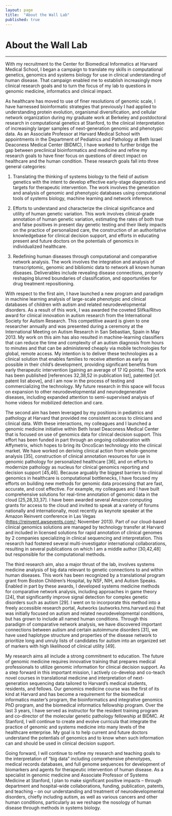 ```yaml
---
layout: page
title:  "About the Wall Lab"
published: true
---
```

# About the Wall Lab

<hr>

With my recruitment to the Center for Biomedical Informatics at Harvard Medical School, I began a campaign to translate my skills in computational genetics, genomics and systems biology for use in clinical understanding of human disease. That campaign enabled me to establish increasingly more clinical research goals and to turn the focus of my lab to questions in genomic medicine, informatics and clinical impact.

As healthcare has moved to use of finer resolutions of genomic scale, I have harnessed bioinformatic strategies that previously I had applied to understanding protein evolution, organismal diversification, and cellular network organization during my graduate work at Berkeley and postdoctoral research in computational genetics at Stanford, to the clinical interpretation of increasingly larger samples of next-generation genomic and phenotypic data.  As an Associate Professor at Harvard Medical School with appointments in the Department of Pediatrics and Pathology at Beth Israel Deaconess Medical Center (BIDMC), I have worked to further bridge the gap between preclinical bioinformatics and medicine and refine my research goals to have finer focus on questions of direct impact on healthcare and the human condition.  These research goals fall into three general categories:


1.  Translating the thinking of systems biology to the field of autism genetics with the intent to develop effective early-stage diagnostics and targets for therapeutic intervention. The work involves the generation and analysis of genomic and phenotypic databases using computational tools of systems biology, machine learning and network inference.

2.  Efforts to understand and characterize the clinical significance and utility of human genetic variation. This work involves clinical-grade annotation of human genetic variation, estimating the rates of both true and false positives in present day genetic testing and their likely impacts on the practice of personalized care, the construction of an authoritative knowledgebase for clinical decision support, and efforts in educating present and future doctors on the potentials of genomics in individualized healthcare.

3.  Redefining human diseases through computational and comparative network analysis. The work involves the integration and analysis of transcriptomic, genomic and bibliomic data to network all known human diseases. Deliverables include revealing disease connections, properly reshaping blurred boundaries of classification, and opportunities for drug treatment repositioning.

With respect to the first aim, I have launched a new program and paradigm in machine learning analysis of large-scale phenotypic and clinical databases of children with autism and related neurodevelopmental disorders. As a result of this work, I was awarded the coveted Slifka/Ritvo award for clinical innovation in autism research from the International Society for Autism Research.  This competitive award is given to one researcher annually and was presented during a ceremony at the International Meeting on Autism Research in San Sebastian, Spain in May 2013.  My work on this aim has also resulted in machine-learning classifiers that can reduce the time and complexity of an autism diagnosis from hours to minutes and that can be administered cheaply via mobile technologies for global, remote access. My intention is to deliver these technologies as a clinical solution that enables families to receive attention as early as possible in their child’s development, providing significant benefits from early therapeutic intervention (gaining an average of 17 IQ points). The work has been published [references 32,38,52 in publication list], patented [cf. patent list above], and I am now in the process of testing and commercializing the technology. My future research in this space will focus on expansion to other neurodevelopmental and neurodegenerative diseases, including expanded attention to semi-supervised analysis of home videos for mobilized detection and care.

The second aim has been leveraged by my positions in pediatrics and pathology at Harvard that provided me consistent access to clinicians and clinical data. With these interactions, my colleagues and I launched a genomic medicine initiative within Beth Israel Deaconess Medical Center that is focused on use of genomics data for clinical decision support. This effort has been funded in part through an ongoing collaboration with Affymetrix, which hopes to bring its OncoScan technology into the clinical market.  We have worked on deriving clinical action from whole-genome analysis [35], construction of clinical annotation resources for use in genomic pathology for personalized healthcare [36], and on efforts to modernize pathology as nucleus for clinical genomics reporting and decision support [45,46].   Because arguably the biggest barriers to clinical genomics in healthcare is computational bottlenecks, I have focused my efforts on building new methods for genomic data processing that are fast, accurate, and cost effective. For example, my colleagues and I have built comprehensive solutions for real-time annotation of genomic data in the cloud [25,28,33,37]. I have been awarded several Amazon computing grants for access to the cloud and invited to speak at a variety of forums nationally and internationally, most recently as keynote speaker at the Amazon Reinvent conference in Las Vegas (https://reinvent.awsevents.com/; November 2013). Part of our cloud-based clinical genomics solutions are managed by technology transfer at Harvard and included in licensed solutions for rapid annotation of clinical genomes by 2 companies specializing in clinical sequencing and interpretation. This research had fostered several multi-investigator international collaborations, resulting in several publications on which I am a middle author [30,42,48] but responsible for the computational methods.


The third research aim, also a major thrust of the lab, involves systems medicine analysis of big data relevant to genetic connections to and within human diseases. This work has been recognized by a translational program grant from Boston Children’s Hospital, by NSF, NIH, and Autism Speaks. Enabled in part by these awards, I developed systems medicine methods for comparative network analysis, including approaches in game theory [24], that significantly improve signal detection for complex genetic disorders such as autism [29].  I went on to incorporate this method into a freely accessible research portal, Autworks (autworks.hms.harvard.eu) that was initially focused on autism and related neurodevelopmental conditions, but has grown to include all named human conditions. Through this paradigm of comparative network analysis, we have discovered important connections between autism and certain autoimmune disorders [31], we have used haplotype structure and properties of the disease network to prioritize long and unruly lists of candidates for autism into an organized set of markers with high likelihood of clinical utility [49].

My research aims all include a strong commitment to education. The future of genomic medicine requires innovative training that prepares medical professionals to utilize genomic information for clinical decision support.  As a step forward in this important mission, I actively co-develop and co-teach novel courses in translational medicine and interpretation of next-generation sequencing data tailored to Harvard’s medical students, residents, and fellows. Our genomics medicine course was the first of its kind at Harvard and has become a requirement for the biomedical informatics master’s program, the bioinformatics and integrative genomics PhD program, and the biomedical informatics fellowship program. Over the last 3 years, I have served as instructor for the resident training program and co-director of the molecular genetic pathology fellowship at BIDMC.  At Stanford, I will continue to create and evolve curricula that integrate the practice of genomic and systems medicine into many levels of the healthcare enterprise. My goal is to help current and future doctors understand the potentials of genomics and to know when such information can and should be used in clinical decision support.

Going forward, I will continue to refine my research and teaching goals to the interpretation of “big data” including comprehensive phenotypes, medical records databases, and full genome sequences for development of biomarkers and agents for therapeutic intervention of human disease. As a specialist in genomic medicine and Associate Professor of Systems Medicine at Stanford, I plan to make significant positive impacts – through department and hospital-wide collaborations, funding, publication, patents, and teaching – on our understanding and treatment of neurodevelopmental disorders, chiefly including autism, as well as various cancers and other human conditions, particularly as we reshape the nosology of human disease through methods in systems biology.
